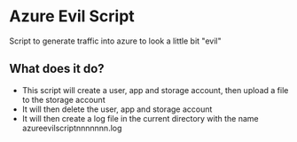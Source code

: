 # Azure Evil Script

Script to generate traffic into azure to look a little bit "evil"

## What does it do?
* This script will create a user, app and storage account, then upload a file to the storage account
* It will then delete the user, app and storage account
* It will then create a log file in the current directory with the name azureevilscriptnnnnnnn.log

